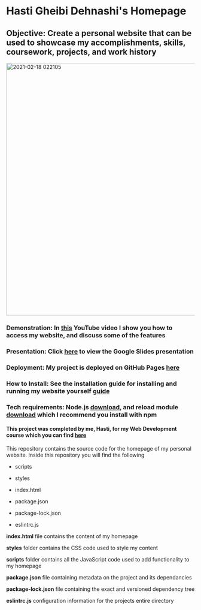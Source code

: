 # Hasti Gheibi Dehnashi's Homepage

## Objective: Create a personal website that can be used to showcase my accomplishments, skills, coursework, projects, and work history 

<img width="674" alt="2021-02-18 022105" src="https://user-images.githubusercontent.com/77823772/108342833-1961c800-7190-11eb-944d-4a64719a802a.png">

### Demonstration: In [this](https://youtu.be/IE_rhDV3S2I) YouTube video I show you how to access my website, and discuss some of the features

### Presentation: Click [here](https://docs.google.com/presentation/d/1OGE9sS95P3jA4rN7oxu_nlvBJbKE0VX6Ya8ZiET5elg/edit?usp=sharing) to view the Google Slides presentation

### Deployment: My project is deployed on GitHub Pages [here](https://hastigd.github.io/website-homepage/index.html)

### How to Install: See the installation guide for installing and running my website yourself [guide](https://github.com/HastiGD/website-homepage/blob/master/InstallGuide.pdf)

### Tech requirements: Node.js [download](https://nodejs.org/en/download/), and reload module [download](https://www.npmjs.com/package/reload) which I recommend you install with npm

#### This project was completed by me, Hasti, for my Web Development course which you can find [here](https://johnguerra.co/classes/webDevelopment_spring_2021/)


This repository contains the source code for the homepage of my personal website. Inside this repository you will find the following

* scripts

* styles

* index.html

* package.json

* package-lock.json

* eslintrc.js


**index.html** file contains the content of my homepage

**styles** folder contains the CSS code used to style my content

**scripts** folder contains all the JavaScript code used to add functionality to my homepage

**package.json** file containing metadata on the project and its dependancies

**package-lock.json** file containing the exact and versioned dependency tree

**eslintrc.js** configuration information for the projects entire directory
